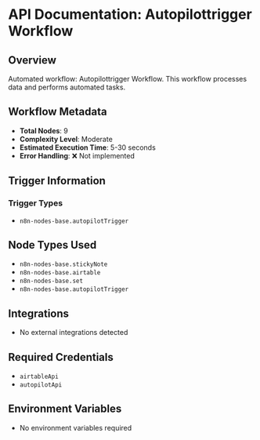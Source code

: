 # API Documentation: Autopilottrigger Workflow

## Overview
Automated workflow: Autopilottrigger Workflow. This workflow processes data and performs automated tasks.

## Workflow Metadata
- **Total Nodes**: 9
- **Complexity Level**: Moderate
- **Estimated Execution Time**: 5-30 seconds
- **Error Handling**: ❌ Not implemented

## Trigger Information
### Trigger Types
- `n8n-nodes-base.autopilotTrigger`

## Node Types Used
- `n8n-nodes-base.stickyNote`
- `n8n-nodes-base.airtable`
- `n8n-nodes-base.set`
- `n8n-nodes-base.autopilotTrigger`

## Integrations
- No external integrations detected

## Required Credentials
- `airtableApi`
- `autopilotApi`

## Environment Variables
- No environment variables required
